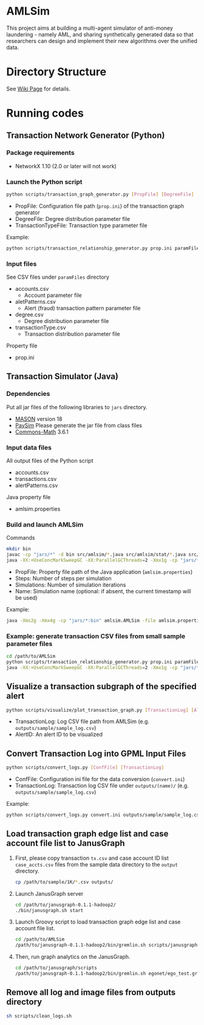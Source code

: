 # AMLSim
This project aims at building a multi-agent simulator of anti-money laundering - namely AML, and sharing synthetically generated data so that researchers can design and implement their new algorithms over the unified data.

# Directory Structure
See [Wiki Page](https://github.com/IBM/AMLSim/wiki/Directory-Structure) for details.



# Running codes

## Transaction Network Generator (Python)

### Package requirements
- NetworkX 1.10 (2.0 or later will not work)

### Launch the Python script
```bash
python scripts/transaction_graph_generator.py [PropFile] [DegreeFile] [TransactionTypeFile]
```
- PropFile: Configuration file path (`prop.ini`) of the transaction graph generator
- DegreeFile: Degree distribution parameter file
- TransactionTypeFile: Transaction type parameter file

Example:
```bash
python scripts/transaction_relationship_generator.py prop.ini paramFiles/deg1K.csv paramFiles/tx_type.csv
```


### Input files
See CSV files under `paramFiles` directory
- accounts.csv
  - Account parameter file
- aletPatterns.csv
  - Alert (fraud) transaction pattern parameter file
- degree.csv
  - Degree distribution parameter file
- transactionType.csv
  - Transaction distribution parameter file

Property file
- prop.ini


## Transaction Simulator (Java)

### Dependencies
Put all jar files of the following libraries to `jars` directory.
- [MASON](https://cs.gmu.edu/~eclab/projects/mason/) version 18
- [PaySim](https://github.com/EdgarLopezPhD/PaySim) Please generate the jar file from class files
- [Commons-Math](http://commons.apache.org/proper/commons-math/download_math.cgi) 3.6.1


### Input data files
All output files of the Python script
- accounts.csv
- transactions.csv
- alertPatterns.csv

Java property file
- amlsim.properties


### Build and launch AMLSim

Commands
```bash
mkdir bin
javac -cp "jars/*" -d bin src/amlsim/*.java src/amlsim/stat/*.java src/amlsim/model/*.java src/amlsim/model/normal/*.java src/amlsim/model/fraud/*.java src/amlsim/model/cash/*.java
java -XX:+UseConcMarkSweepGC -XX:ParallelGCThreads=2 -Xmx1g -cp "jars/*:bin" amlsim.AMLSim -file [PropFile] -for [Steps] -r [Simulations] -name [Name]
```
- PropFile: Property file path of the Java application (`amlsim.properties`)
- Steps: Number of steps per simulation
- Simulations: Number of simulation iterations
- Name: Simulation name (optional: if absent, the current timestamp will be used)

Example:
```bash
java -Xms2g -Xmx4g -cp "jars/*:bin" amlsim.AMLSim -file amlsim.properties -for 150 -r 1 -name sample
```


### Example: generate transaction CSV files from small sample parameter files
```bash
cd /path/to/AMLSim
python scripts/transaction_relationship_generator.py prop.ini paramFiles/1K/degree.csv paramFiles/transactionType.csv
java -XX:+UseConcMarkSweepGC -XX:ParallelGCThreads=2 -Xmx1g -cp "jars/*:bin" amlsim.AMLSim -file amlsim.properties -for 150 -r 1 -name sample
```


## Visualize a transaction subgraph of the specified alert
```bash
python scripts/visualize/plot_transaction_graph.py [TransactionLog] [AlertID]
```
- TransactionLog: Log CSV file path from AMLSim (e.g. `outputs/sample/sample_log.csv`)
- AlertID: An alert ID to be visualized


## Convert Transaction Log into GPML Input Files
```bash
python scripts/convert_logs.py [ConfFile] [TransactionLog]
```
- ConfFile: Configuration ini file for the data conversion (`convert.ini`)
- TransactionLog: Transaction log CSV file under `outputs/(name)/` (e.g. `outputs/sample/sample_log.csv`)

Example: 
```bash
python scripts/convert_logs.py convert.ini outputs/sample/sample_log.csv
```


## Load transaction graph edge list and case account file list to JanusGraph
1. First, please copy transaction `tx.csv` and case account ID list `case_accts.csv` files from the sample data directory to the `output` directory.
    ```bash
    cp /path/to/sample/1K/*.csv outputs/
    ```
1. Launch JanusGraph server
    ```bash
    cd /path/to/janusgraph-0.1.1-hadoop2/
    ./bin/janusgraph.sh start
    ```
1. Launch Groovy script to load transaction graph edge list and case account file list.
    ```bash
    cd /path/to/AMLSim
    /path/to/janusgraph-0.1.1-hadoop2/bin/gremlin.sh scripts/janusgraph/load_transaction_janusgraph.groovy
    ```
1. Then, run graph analytics on the JanusGraph.
    ```bash
    cd /path/to/janusgraph/scripts
    /path/to/janusgraph-0.1.1-hadoop2/bin/gremlin.sh egonet/ego_test.groovy
    ```


## Remove all log and image files from outputs directory
```bash
sh scripts/clean_logs.sh
```


